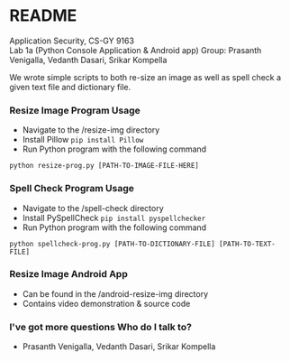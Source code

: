 # README #

Application Security, CS-GY 9163  
Lab 1a (Python Console Application & Android app)
Group: Prasanth Venigalla, Vedanth Dasari, Srikar Kompella

We wrote simple scripts to both re-size an image as well as spell check a given text file and dictionary file.

### Resize Image Program Usage ###

* Navigate to the /resize-img directory
* Install Pillow ```pip install Pillow```
* Run Python program with the following command

```python resize-prog.py [PATH-TO-IMAGE-FILE-HERE]``` 

### Spell Check Program Usage ###

* Navigate to the /spell-check directory
* Install PySpellCheck ```pip install pyspellchecker```
* Run Python program with the following command

```python spellcheck-prog.py [PATH-TO-DICTIONARY-FILE] [PATH-TO-TEXT-FILE]``` 

### Resize Image Android App ###

* Can be found in the /android-resize-img directory
* Contains video demonstration & source code

### I've got more questions Who do I talk to? ###

* Prasanth Venigalla, Vedanth Dasari, Srikar Kompella
